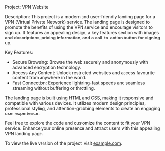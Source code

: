 Project: VPN Website

Description:
This project is a modern and user-friendly landing page for a VPN (Virtual Private Network) service. The landing page is designed to promote the benefits of using the VPN service and encourage visitors to sign up. It features an appealing design, a key features section with images and descriptions, pricing information, and a call-to-action button for signing up.

Key Features:
- Secure Browsing: Browse the web securely and anonymously with advanced encryption technology.
- Access Any Content: Unlock restricted websites and access favourite content from anywhere in the world.
- Fast Connection: Experience lightning-fast speeds and seamless streaming without buffering or throttling.

The landing page is built using HTML and CSS, making it responsive and compatible with various devices. It utilizes modern design principles, professional styling, and attention-grabbing elements to create an engaging user experience.

Feel free to explore the code and customize the content to fit your VPN service. Enhance your online presence and attract users with this appealing VPN landing page.

To view the live version of the project, visit [example.com](https://example.com).
